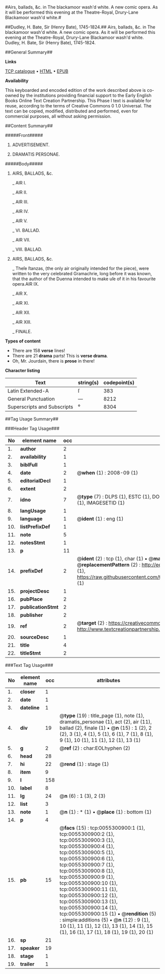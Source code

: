 #Airs, ballads, &c. in The blackamoor wash'd white. A new comic opera. As it will be performed this evening at the Theatre-Royal, Drury-Lane Blackamoor wash'd white.#

##Dudley, H. Bate, Sir (Henry Bate), 1745-1824.##
Airs, ballads, &c. in The blackamoor wash'd white. A new comic opera. As it will be performed this evening at the Theatre-Royal, Drury-Lane
Blackamoor wash'd white.
Dudley, H. Bate, Sir (Henry Bate), 1745-1824.

##General Summary##

**Links**

[TCP catalogue](http://www.ota.ox.ac.uk/tcp/)  • 
[HTML](http://tei.it.ox.ac.uk/tcp/Texts-HTML/free/004/004852840.html)  • 
[EPUB](http://tei.it.ox.ac.uk/tcp/Texts-EPUB/free/004/004852840.epub)

**Availability**

This keyboarded and encoded edition of the
	       work described above is co-owned by the institutions
	       providing financial support to the Early English Books
	       Online Text Creation Partnership. This Phase I text is
	       available for reuse, according to the terms of Creative
	       Commons 0 1.0 Universal. The text can be copied,
	       modified, distributed and performed, even for
	       commercial purposes, all without asking permission.


##Content Summary##

#####Front#####

1. ADVERTISEMENT.

1. DRAMATIS PERSONAE.

#####Body#####

1. AIRS, BALLADS, &c.

    _ AIR I.

    _ AIR II.

    _ AIR III.

    _ AIR IV.

    _ AIR V.

    _ VI. BALLAD.

    _ AIR VII.

    _ VIII. BALLAD.

1. AIRS, BALLADS, &c.

    _ Theſe ſtanzas, (the only air originally intended for the piece), were written to the very celebrated Gramachrie, long before it was known, that the author of the Duenna intended to make uſe of it in his favourite opera.AIR IX.

    _ AIR X.

    _ AIR XI.

    _ AIR XII.

    _ AIR XIII.

    _ FINALE.

**Types of content**

  * There are 158 **verse** lines!
  * There are 21 **drama** parts! This is **verse drama**.
  * Oh, Mr. Jourdain, there is **prose** in there!

**Character listing**


|Text|string(s)|codepoint(s)|
|---|---|---|
|Latin Extended-A|ſ|383|
|General Punctuation|—|8212|
|Superscripts             and Subscripts|⁰|8304|

##Tag Usage Summary##

###Header Tag Usage###

|No|element name|occ|attributes|
|---|---|---|---|
|1.|__author__|2||
|2.|__availability__|1||
|3.|__biblFull__|1||
|4.|__date__|2| @__when__ (1) : 2008-09 (1)|
|5.|__editorialDecl__|1||
|6.|__extent__|2||
|7.|__idno__|7| @__type__ (7) : DLPS (1), ESTC (1), DOCNO (1), TCP (1), GALEDOCNO (1), CONTENTSET (1), IMAGESETID (1)|
|8.|__langUsage__|1||
|9.|__language__|1| @__ident__ (1) : eng (1)|
|10.|__listPrefixDef__|1||
|11.|__note__|5||
|12.|__notesStmt__|1||
|13.|__p__|11||
|14.|__prefixDef__|2| @__ident__ (2) : tcp (1), char (1)  •  @__matchPattern__ (2) : ([0-9\-]+):([0-9IVX]+) (1), (.+) (1)  •  @__replacementPattern__ (2) : http://eebo.chadwyck.com/downloadtiff?vid=$1&page=$2 (1), https://raw.githubusercontent.com/textcreationpartnership/Texts/master/tcpchars.xml#$1 (1)|
|15.|__projectDesc__|1||
|16.|__pubPlace__|2||
|17.|__publicationStmt__|2||
|18.|__publisher__|2||
|19.|__ref__|2| @__target__ (2) : https://creativecommons.org/publicdomain/zero/1.0/ (1), http://www.textcreationpartnership.org/docs/. (1)|
|20.|__sourceDesc__|1||
|21.|__title__|4||
|22.|__titleStmt__|2||


###Text Tag Usage###

|No|element name|occ|attributes|
|---|---|---|---|
|1.|__closer__|1||
|2.|__date__|1||
|3.|__dateline__|1||
|4.|__div__|19| @__type__ (19) : title_page (1), note (1), dramatis_personae (1), act (2), air (11), ballad (2), finale (1)  •  @__n__ (15) : 1 (2), 2 (2), 3 (1), 4 (1), 5 (1), 6 (1), 7 (1), 8 (1), 9 (1), 10 (1), 11 (1), 12 (1), 13 (1)|
|5.|__g__|2| @__ref__ (2) : char:EOLhyphen (2)|
|6.|__head__|28||
|7.|__hi__|22| @__rend__ (1) : stage (1)|
|8.|__item__|9||
|9.|__l__|158||
|10.|__label__|8||
|11.|__lg__|24| @__n__ (6) : 1 (3), 2 (3)|
|12.|__list__|3||
|13.|__note__|1| @__n__ (1) : * (1)  •  @__place__ (1) : bottom (1)|
|14.|__p__|4||
|15.|__pb__|15| @__facs__ (15) : tcp:0055300900:1 (1), tcp:0055300900:2 (1), tcp:0055300900:3 (1), tcp:0055300900:4 (1), tcp:0055300900:5 (1), tcp:0055300900:6 (1), tcp:0055300900:7 (1), tcp:0055300900:8 (1), tcp:0055300900:9 (1), tcp:0055300900:10 (1), tcp:0055300900:11 (1), tcp:0055300900:12 (1), tcp:0055300900:13 (1), tcp:0055300900:14 (1), tcp:0055300900:15 (1)  •  @__rendition__ (5) : simple:additions (5)  •  @__n__ (12) : 9 (1), 10 (1), 11 (1), 12 (1), 13 (1), 14 (1), 15 (1), 16 (1), 17 (1), 18 (1), 19 (1), 20 (1)|
|16.|__sp__|21||
|17.|__speaker__|19||
|18.|__stage__|1||
|19.|__trailer__|1||
